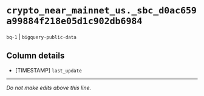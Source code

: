 # `crypto_near_mainnet_us._sbc_d0ac659a99884f218e05d1c902db6984`
`bq-1` | `bigquery-public-data`

## Column details
* [TIMESTAMP] `last_update`

-------------------------------------------------------------------------------
*Do not make edits above this line.*
